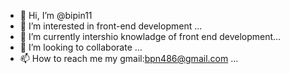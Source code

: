 - 👋 Hi, I’m @bipin11
- 👀 I’m interested in front-end development ...
- 🌱 I’m currently intershio knowladge of front end development...
- 💞️ I’m looking to collaborate  ...
- 📫 How to reach me my gmail:bpn486@gmail.com ...

<!---
bipin11/bipin11 is a ✨ special ✨ repository because its `README.md` (this file) appears on your GitHub profile.
You can click the Preview link to take a look at your changes.
--->
